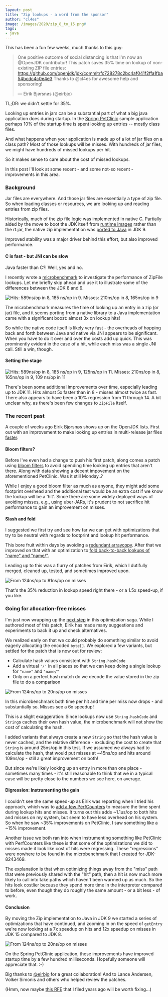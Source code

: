 ```yaml
---
layout: post
title: "Zip lookups - a word from the sponsor"
author: "cl4es"
image: /images/2020/zip_8_to_15.png#
tags:
- java
---
```


This has been a fun few weeks, much thanks to this guy:

> One positive outcome of social distancing is that I&#39;m now an @OpenJDK contributor! This patch saves 35% time on lookup of non-existing ZIP file entries: https://github.com/openjdk/jdk/commit/fc728278c2bc4af041f2ffa1fba54bcdc4c0e4e3 Thanks to @cl4es for awesome help and sponsoring!</p>&mdash; Eirik Bjørsnøs (@eirbjo)  

TL;DR: we didn't settle for 35%.

Looking up entries in jars can be a substantial part of what a big java 
application does during startup. In the
[Spring PetClinic](https://github.com/spring-projects/spring-petclinic) sample
application perhaps 10% of the startup time is spent looking up entries -- mostly class files.
  
And what happens when your application is made up of a lot of jar files on a class path? Most of those lookups
will be misses. With hundreds of jar files, we might have hundreds of missed lookups per hit.

So it makes sense to care about the cost of missed lookups. 

In this post I'll look at some recent - and some not-so recent - improvements in this area.

### Background

Jar files are everywhere. And those jar files are
essentially a type of zip file. So when loading classes or resources, we
 are looking up and reading entries from zip files.

Historically, much of the zip file logic was implemented in native C.
Partially aided by the move to boot the JDK itself from  [runtime images](https://openjdk.java.net/jeps/220)
 rather than the rt.jar, the native zip implementation was [ported to Java](https://bugs.openjdk.java.net/browse/JDK-8146693) in JDK 9.
 
Improved stability was a major driver behind this effort, but also improved performance.

#### C is fast - but JNI can be slow

Java faster than C?! Well, yes and no.

I recently wrote a [microbenchmark](http://cr.openjdk.java.net/~redestad/8243469/open.01/raw_files/new/test/micro/org/openjdk/bench/java/util/zip/ZipFileGetEntry.java) 
to investigate the performance of ZipFile lookups. Let me briefly skip ahead and
use it to illustrate some of the differences between the JDK 8 and 9.

<img src="/images/2020/zip_8_to_9.png" alt="Hits: 589ns/op in 8, 185 ns/op in 9. Misses: 210ns/op in 8, 165ns/op in 9">
 
The microbenchmark measures the time of looking up an entry in a zip (or jar) 
file, and it seems porting from a native library to a Java implementation came 
with a significant boost: almost 3x on lookup hits!

So while the native code itself is likely very fast - the overheads of hopping back and forth 
between Java and native via JNI appears to be significant. When you have to do it over
and over the costs add up quick. This was prominently evident in the case of a 
hit, while each miss was a single JNI call. Still a win, though.

#### Setting the stage

<img src="/images/2020/zip_8_to_14.png" alt="Hits: 589ns/op in 8, 185 ns/op in 9, 125ns/op in 11. Misses: 210ns/op in 8, 165ns/op in 9, 109 ns/op in 11">

There's been some additional improvements over time, especially leading up to JDK 11.
Hits almost 5x faster than in 8 - misses almost twice as fast. There also appears to have been a 10% regression
from 11 through 14. A bit unclear why, as there's been few changes to `ZipFile` itself. 

### The recent past

A couple of weeks ago Eirik Bjørsnøs shows up on the OpenJDK lists. First out with an improvement
to make looking up entries in multi-release jar files [faster](https://bugs.openjdk.java.net/browse/JDK-8242596). 

#### Bloom filters?

Before I've even had a change to push his first patch, along comes a patch using
 [bloom filters](https://mail.openjdk.java.net/pipermail/core-libs-dev/2020-April/065788.html)
to avoid spending time looking up entries that aren't there. Along with data
showing a decent impovement on the aforementioned PetClinic. Was it still Monday..?

While I enjoy a good bloom filter as much as anyone, they might add some footprint overhead
and the additional test would be an extra cost if we know the lookup will be a 'hit'.
Since there are some widely deployed ways of avoiding misses, e.g., using uber JARs, it's
prudent to not sacrifice hit performance to gain an improvement on misses.
  
#### Slash and fold
  
I suggested we first try and see how far we can get with optimizations that try
to be neutral with regards to footprint and lookup hit performance.
 
This bore fruit within days by avoiding a [redundant arraycopy](https://bugs.openjdk.java.net/browse/JDK-8242842).
After that we improved on that with an optimization to [fold back-to-back lookups of "name" and "name/"](https://bugs.openjdk.java.net/browse/JDK-8242959). 
 
Leading up to this was a flurry of patches from Eirik, which I dutifully merged, cleaned up, tested, and sometimes improved upon.

<img src="/images/2020/zip_base_to_8242959.png" alt="From 124ns/op to 81ns/op on misses">
 
That's the 35% reduction in lookup speed right there - or a 1.5x speed-up, if you like.
 
### Going for allocation-free misses

I'm just now wrapping up the [next step](https://bugs.openjdk.java.net/browse/JDK-8243469)
in this optimization saga. While I authored most of this patch, Eirik
has made many suggestions and experiments to back it up and check alternatives.
 
 We realized early on that we could probably do something similar to avoid eagerly allocating the encoded
`byte[]`. We explored a few variants, but settled for the patch that is now
out for review:

- Calculate hash values consistent with `String.hashCode`
- Add a virtual `'/'` in all places so that we can keep doing a
  single lookup for `"name"` and `"name/"`
- Only on a perfect hash match do we decode the value stored in the zip file to
  do a comparison  

<img src="/images/2020/zip_base_to_8243469.png" alt="From 124ns/op to 20ns/op on misses">

In this microbenchmark both time per hit and time per miss now drops - and 
substantially so. Misses see a 6x speedup!
 
This is a slight exaggeration: Since lookups now use `String.hashCode` and
`String`s caches their own hash value, the microbenchmark will not show the
cost of calculating the hash. 
 
I added variants that always create a new `String` so that the hash
value is never cached, and the relative difference - excluding the cost to
create that `String` is around 25ns/op in this test. If we assumed we always 
had to calculate the hash, that would put misses at ~45ns/op and hits around 109ns/op - still a
great improvement on both! 
 
But since we're likely looking up an entry in more than one place - sometimes
many times - it's still reasonable to think that we in a typical case will be
pretty close to the numbers we see here, on average.

#### Digression: Instrumenting the gain 
  
I couldn't see the same speed-up as Eirik was reporting when I tried his
approach, which was to [add a few PerfCounters](http://cr.openjdk.java.net/~redestad/scratch/perfcounters_zip.patch)
to measure the time spent during lookup hits and misses. It turns out this adds
~1.1us/op to both hits and misses on my system, but seem to have less overhead
on his system. So when he saw ~35% improvements on PetClinic, I saw something
like a ~15% improvement.  
  
Another issue we both ran into when instrumenting something like PetClinic with
PerfCounters like these is that some of the optimizations we did to misses made
it look like cost of hits were regressing. These "regressions" were nowhere to
be found in the microbenchmark that I created for JDK-8243469.
  
The explanation is that when optimizing things away from the "miss" path that
were previously shared with the "hit" path, then a hit is now much more likely to
call into take paths which haven't been warmed up as much. So the hits look costlier
because they spend more time in the interpreter compared to before, even though
they do roughly the same amount - or a bit less - of work.

#### Conclusion

By moving the Zip implementation to Java in JDK 9 we started a series of
optimizations that have continued, and zooming in on the speed of `getEntry`
we're now looking at a 7x speedup on hits and 12x speedup on misses in JDK 15
compared to JDK 8.

<img src="/images/2020/zip_8_to_15.png" alt="From 124ns/op to 20ns/op on misses">

On the Spring PetClinic application, these improvements have improved startup time by 
a few hundred milliseconds. Hopefully someone will appreciate that. :-)

Big thanks to [@eirbjo](https://github.com/eirbjo) for a great collaboration! And to
Lance Andersen, Volker Simonis and others who helped review the patches.

(Hmm, now maybe [this RFE](https://bugs.openjdk.java.net/browse/JDK-8193066) that I filed years ago will be worth fixing...)
